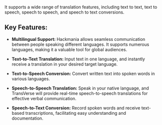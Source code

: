 It supports a wide range of translation features, including text to text, text to speech, speech to speech, and speech to text conversions.

## Key Features:

- **Multilingual Support:** Hackmania allows seamless communication between people speaking different languages. It supports numerous languages, making it a valuable tool for global audiences.

- **Text-to-Text Translation:** Input text in one language, and instantly receive a translation in your desired target language.

- **Text-to-Speech Conversion:** Convert written text into spoken words in various languages.

- **Speech-to-Speech Translation:** Speak in your native language, and TransVerse will provide real-time speech-to-speech translations for effective verbal communication.

- **Speech-to-Text Conversion:** Record spoken words and receive text-based transcriptions, facilitating easy understanding and documentation.

